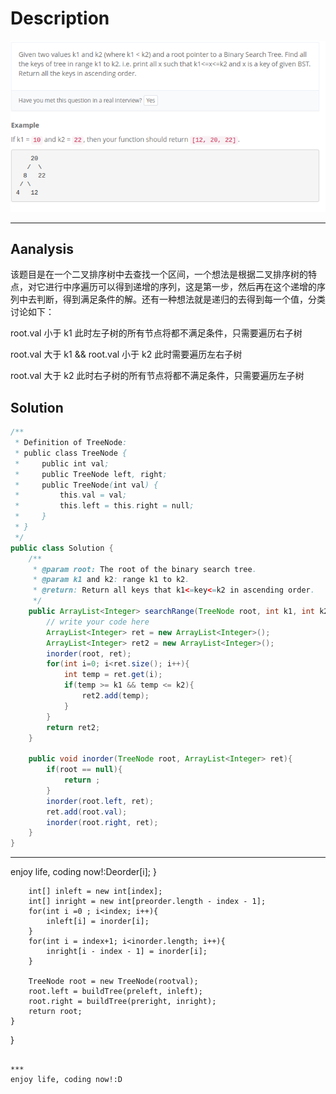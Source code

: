 # Description

![](/images/search_range_in_binary_tree.png)

***
## Aanalysis

该题目是在一个二叉排序树中去查找一个区间，一个想法是根据二叉排序树的特点，对它进行中序遍历可以得到递增的序列，这是第一步，然后再在这个递增的序列中去判断，得到满足条件的解。还有一种想法就是递归的去得到每一个值，分类讨论如下：

root.val 小于 k1    此时左子树的所有节点将都不满足条件，只需要遍历右子树

root.val 大于 k1 && root.val 小于 k2  此时需要遍历左右子树

root.val 大于 k2    此时右子树的所有节点将都不满足条件，只需要遍历左子树 

## Solution
```java
/**
 * Definition of TreeNode:
 * public class TreeNode {
 *     public int val;
 *     public TreeNode left, right;
 *     public TreeNode(int val) {
 *         this.val = val;
 *         this.left = this.right = null;
 *     }
 * }
 */
public class Solution {
    /**
     * @param root: The root of the binary search tree.
     * @param k1 and k2: range k1 to k2.
     * @return: Return all keys that k1<=key<=k2 in ascending order.
     */
    public ArrayList<Integer> searchRange(TreeNode root, int k1, int k2) {
        // write your code here
        ArrayList<Integer> ret = new ArrayList<Integer>();
        ArrayList<Integer> ret2 = new ArrayList<Integer>();
        inorder(root, ret);
        for(int i=0; i<ret.size(); i++){
            int temp = ret.get(i);
            if(temp >= k1 && temp <= k2){
                ret2.add(temp);
            }
        }
        return ret2;
    }
    
    public void inorder(TreeNode root, ArrayList<Integer> ret){
        if(root == null){
            return ;
        }
        inorder(root.left, ret);
        ret.add(root.val);
        inorder(root.right, ret);
    }
}
```
***
enjoy life, coding now!:Deorder[i];
        }
        
        int[] inleft = new int[index];
        int[] inright = new int[preorder.length - index - 1];
        for(int i =0 ; i<index; i++){
            inleft[i] = inorder[i];
        }
        for(int i = index+1; i<inorder.length; i++){
            inright[i - index - 1] = inorder[i];
        }
        
        TreeNode root = new TreeNode(rootval);
        root.left = buildTree(preleft, inleft);
        root.right = buildTree(preright, inright);
        return root;
    }
}
```

***
enjoy life, coding now!:D